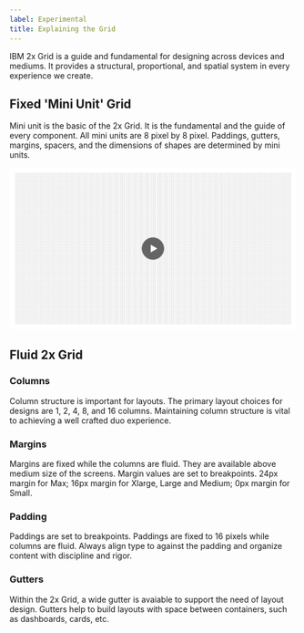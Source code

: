 ```yaml
---
label: Experimental
title: Explaining the Grid
---
```


<page-intro>IBM 2x Grid is a guide and fundamental for designing across devices and mediums. It provides a structural, proportional, and spatial system in every experience we create. </page-intro>

## Fixed 'Mini Unit' Grid
Mini unit is the basic of the 2x Grid. It is the fundamental and the guide of every component. All mini units are 8 pixel by 8 pixel. Paddings, gutters, margins, spacers, and the dimensions of shapes are determined by mini units.

![mini unit grid](images/mini_unit_grid.png)

## Fluid 2x Grid
### Columns
Column structure is important for layouts. The primary layout choices for designs are 1, 2, 4, 8, and 16 columns. Maintaining column structure is vital to achieving a well crafted duo experience.

### Margins
Margins are fixed while the columns are fluid. They are available above medium size of the screens. Margin values are set to breakpoints. 24px margin for Max; 16px margin for Xlarge, Large and Medium; 0px margin for Small.

### Padding
Paddings are set to breakpoints. Paddings are fixed to 16 pixels while columns are fluid. Always align type to against the padding and organize content with discipline and rigor. 

### Gutters
Within the 2x Grid, a wide gutter is avaiable to support the need of layout design. Gutters help to build layouts with space between containers, such as dashboards, cards, etc.